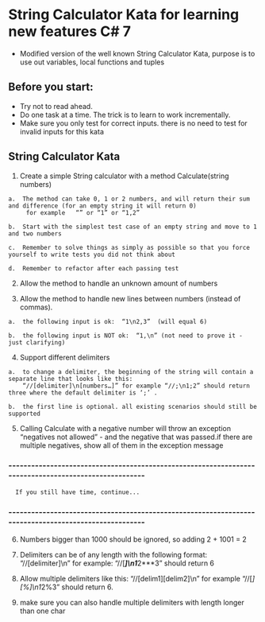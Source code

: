 
# String Calculator Kata for learning new features C# 7
* Modified version of the well known String Calculator Kata, purpose is to use out variables, local functions and tuples 

 ## Before you start:
 * Try not to read ahead.
 * Do one task at a time. The trick is to learn to work incrementally.
 * Make sure you only test for correct inputs. there is no need to test for invalid inputs for this kata
 
 ## String Calculator Kata 
 
 1.  Create a simple String calculator with a method Calculate(string numbers)
 
    a.  The method can take 0, 1 or 2 numbers, and will return their sum and difference (for an empty string it will return 0) 
         for example   “” or “1” or “1,2”
    
    b.  Start with the simplest test case of an empty string and move to 1 and two numbers
    
    c.  Remember to solve things as simply as possible so that you force yourself to write tests you did not think about
    
    d.  Remember to refactor after each passing test
 
 2.  Allow the method to handle an unknown amount of numbers
 
 3.  Allow the method to handle new lines between numbers (instead of commas).
 
    a.  the following input is ok:  “1\n2,3”  (will equal 6)
    
    b.  the following input is NOT ok:  “1,\n” (not need to prove it - just clarifying)
 
 4.  Support different delimiters
 
    a.  to change a delimiter, the beginning of the string will contain a separate line that looks like this:   
        “//[delimiter]\n[numbers…]” for example “//;\n1;2” should return three where the default delimiter is ‘;’ .
        
    b.  the first line is optional. all existing scenarios should still be supported
 
 5.  Calling Calculate with a negative number will throw an exception “negatives not allowed” - 
     and the negative that was passed.if there are multiple negatives, show all of them in the exception message
 
  
 ### -----------------------------------------------------------------------------------------------------
      If you still have time, continue...
 ### -----------------------------------------------------------------------------------------------------
 
 6.  Numbers bigger than 1000 should be ignored, so adding 2 + 1001  = 2
 
 7.  Delimiters can be of any length with the following format:  “//[delimiter]\n” for example: “//[***]\n1***2***3” should return 6
 
 8.  Allow multiple delimiters like this:  “//[delim1][delim2]\n” for example “//[*][%]\n1*2%3” should return 6.
 
 9.  make sure you can also handle multiple delimiters with length longer than one char
 

